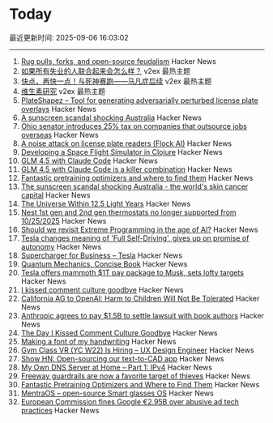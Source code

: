 # Today

最近更新时间: 2025-09-06 16:03:02

--- 
1. [Rug pulls, forks, and open-source feudalism](https://lwn.net/SubscriberLink/1036465/e80ebbc4cee39bfb/) Hacker News
2. [如果所有失业的人联合起来会怎么样？](https://www.v2ex.com/t/1157451) v2ex 最热主题
3. [快点，再快一点！与死神赛跑——马凡症后续](https://www.v2ex.com/t/1157444) v2ex 最热主题
4. [维生素研究](https://www.v2ex.com/t/1157425) v2ex 最热主题
5. [PlateShapez – Tool for generating adversarially perturbed license plate overlays](https://github.com/bennjordan/PlateShapez) Hacker News
6. [A sunscreen scandal shocking Australia](https://www.bbc.com/news/articles/c4gzl41rpdqo) Hacker News
7. [Ohio senator introduces 25% tax on companies that outsource jobs overseas](https://www.foxnews.com/politics/gop-senator-drops-hammer-companies-shipping-jobs-overseas-crucial-bill) Hacker News
8. [A noise attack on license plate readers (Flock AI)](https://github.com/bennjordan/PlateShapez) Hacker News
9. [Developing a Space Flight Simulator in Clojure](https://www.wedesoft.de/software/2025/09/05/clojure-game/) Hacker News
10. [GLM 4.5 with Claude Code](https://docs.z.ai/guides/llm/glm-4.5) Hacker News
11. [GLM 4.5 with Claude Code is a killer combination](https://docs.z.ai/guides/llm/glm-4.5) Hacker News
12. [Fantastic pretraining optimizers and where to find them](https://arxiv.org/abs/2509.02046) Hacker News
13. [The sunscreen scandal shocking Australia - the world's skin cancer capital](https://www.bbc.com/news/articles/c4gzl41rpdqo) Hacker News
14. [The Universe Within 12.5 Light Years](http://www.atlasoftheuniverse.com/12lys.html) Hacker News
15. [Nest 1st gen and 2nd gen thermostats no longer supported from 10/25/2025](https://community.hubitat.com/t/nest-1st-gen-and-2nd-gen-thermostats-no-longer-supported-by-google-from-10-25-2025/152952) Hacker News
16. [Should we revisit Extreme Programming in the age of AI?](https://www.hyperact.co.uk/blog/should-we-revisit-xp-in-the-age-of-ai) Hacker News
17. [Tesla changes meaning of 'Full Self-Driving', gives up on promise of autonomy](https://electrek.co/2025/09/05/tesla-changes-meaning-full-self-driving-give-up-promise-autonomy/) Hacker News
18. [Supercharger for Business – Tesla](https://www.tesla.com/supercharger-for-business) Hacker News
19. [Quantum Mechanics, Concise Book](https://github.com/basketballguy999/Quantum-Mechanics-Concise-Book) Hacker News
20. [Tesla offers mammoth $1T pay package to Musk, sets lofty targets](https://www.reuters.com/business/autos-transportation/tesla-offers-mammoth-1-trillion-pay-package-musk-sets-lofty-targets-2025-09-05/) Hacker News
21. [I kissed comment culture goodbye](https://sustainableviews.substack.com/p/the-day-i-kissed-comment-culture) Hacker News
22. [California AG to OpenAI: Harm to Children Will Not Be Tolerated](https://oag.ca.gov/news/press-releases/attorney-general-bonta-openai-harm-children-will-not-be-tolerated) Hacker News
23. [Anthropic agrees to pay $1.5B to settle lawsuit with book authors](https://www.nytimes.com/2025/09/05/technology/anthropic-settlement-copyright-ai.html?unlocked_article_code=1.jk8.bTTt.Zir9wmtPaTp2&smid=url-share) Hacker News
24. [The Day I Kissed Comment Culture Goodbye](https://sustainableviews.substack.com/p/the-day-i-kissed-comment-culture) Hacker News
25. [Making a font of my handwriting](https://chameth.com/making-a-font-of-my-handwriting/) Hacker News
26. [Gym Class VR (YC W22) Is Hiring – UX Design Engineer](https://www.ycombinator.com/companies/gym-class-by-irl-studios/jobs/ywXHGBv-ux-design-engineer-senior-staff-principal) Hacker News
27. [Show HN: Open-sourcing our text-to-CAD app](https://github.com/Adam-CAD/CADAM) Hacker News
28. [My Own DNS Server at Home – Part 1: IPv4](https://jan.wildeboer.net/2025/08/My-DNS-Part-1/) Hacker News
29. [Freeway guardrails are now a favorite target of thieves](https://laist.com/news/transportation/guardrails-aluminum-theft) Hacker News
30. [Fantastic Pretraining Optimizers and Where to Find Them](https://arxiv.org/abs/2509.02046) Hacker News
31. [MentraOS – open-source Smart glasses OS](https://github.com/Mentra-Community/MentraOS) Hacker News
32. [European Commission fines Google €2.95B over abusive ad tech practices](https://ec.europa.eu/commission/presscorner/detail/en/ip_25_1992) Hacker News
